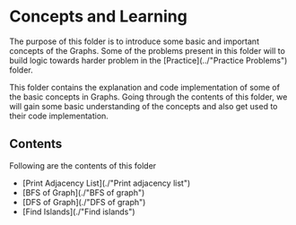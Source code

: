 # Concepts and Learning

The purpose of this folder is to introduce some basic and important concepts of the Graphs. Some of the problems present in this folder will to build logic towards harder problem in the [Practice](../"Practice Problems") folder.

This folder contains the explanation and code implementation of some of the basic concepts in Graphs. Going through the contents of this folder, we will gain some basic understanding of the concepts and also get used to their code implementation.

## Contents

Following are the contents of this folder

* [Print Adjacency List](./"Print adjacency list")
* [BFS of Graph](./"BFS of graph")
* [DFS of Graph](./"DFS of graph")
* [Find Islands](./"Find islands")
